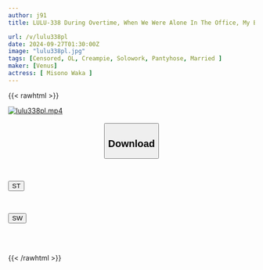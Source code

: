 ```yaml
---
author: j91
title: LULU-338 During Overtime, When We Were Alone In The Office, My Big-assed Married Female Boss Couldn't Hide Her Sexual Frustration And Tempted Me By Wearing Black Pantyhose Without Any Underwear On. When I Got An Erection, She Teased Me And Controlled My Ejaculation By Inserting An Air Chair 1cm In Front Of Me. Waka Misono

url: /v/lulu338pl
date: 2024-09-27T01:30:00Z
image: "lulu338pl.jpg"
tags: [Censored, OL, Creampie, Solowork, Pantyhose, Married ]
maker: [Venus]
actress: [ Misono Waka ]
---
```



{{< rawhtml >}}

<div class="video" data-videoid="Dq3MD3l3mzSkPGl">
    <a href="javascript:;">
        <img src="/v/lulu338pl/lulu338pl.jpg" width="WIDTH" height="HEIGHT" alt="lulu338pl.mp4" loading="lazy">
    </a>
</div>

<script type="text/javascript" src="https://j91.asia/asset/on-demand-st.js"></script>

<br>
  <link rel="stylesheet" href="https://j91.asia/asset/bs5.css">
  
  <center>
  <button class="btn btn-primary" type="button" data-bs-toggle="collapse" data-bs-target=".multi-collapse" aria-expanded="false" aria-controls="multiCollapseExample1 multiCollapseExample2"><h2>Download</h2></button></center>
</p>
<div class="row">
  <div class="col">
    <div class="collapse multi-collapse" id="multiCollapseExample1">
      <div class="card card-body">
	      	      <br>
<div class="buttons">  
<p><a href="/v/lulu338pl/st.html" target="_blank"><button class="btn-hover color-3"><i class="fa fa-download"></i> ST</button></a></p></div>
    </div>
  </div>
</div>
  <div class="col">
    <div class="collapse multi-collapse" id="multiCollapseExample2">
      <div class="card card-body">
	      <br>
<div class="buttons">
<p><a href="/v/lulu338pl/sw.html" target="_blank"><button class="btn-hover color-2"><i class="fa fa-download"></i> SW</button></a></p></div>
<br><br>
      </div>
    </div>
  </div>
</div>

{{< /rawhtml >}}